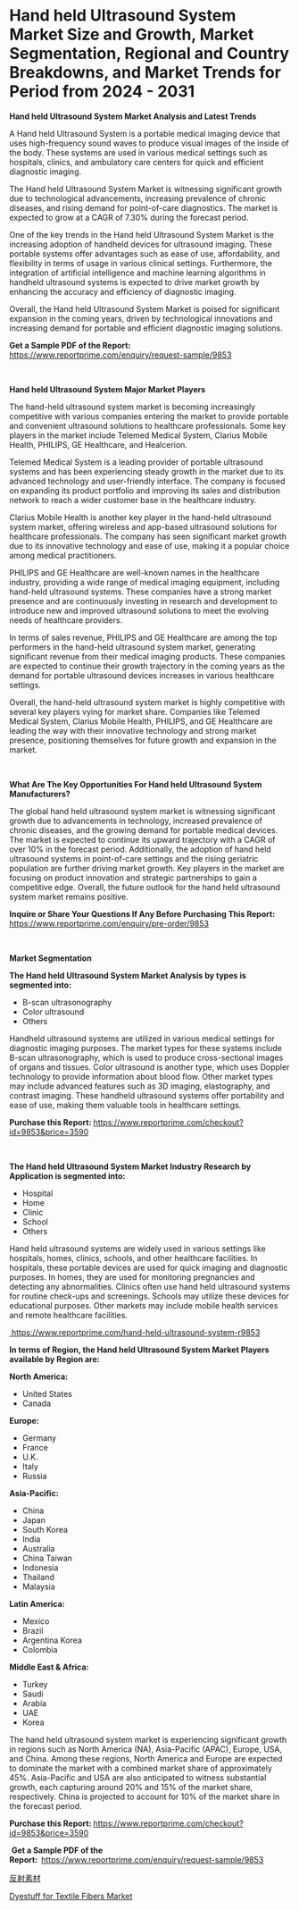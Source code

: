 <p><h1>Hand held Ultrasound System Market Size and Growth, Market Segmentation, Regional and Country Breakdowns, and Market Trends for Period from 2024 -  2031</h1></p><p><strong>Hand held Ultrasound System Market Analysis and Latest Trends</strong></p>
<p><p>A Hand held Ultrasound System is a portable medical imaging device that uses high-frequency sound waves to produce visual images of the inside of the body. These systems are used in various medical settings such as hospitals, clinics, and ambulatory care centers for quick and efficient diagnostic imaging.</p><p>The Hand held Ultrasound System Market is witnessing significant growth due to technological advancements, increasing prevalence of chronic diseases, and rising demand for point-of-care diagnostics. The market is expected to grow at a CAGR of 7.30% during the forecast period.</p><p>One of the key trends in the Hand held Ultrasound System Market is the increasing adoption of handheld devices for ultrasound imaging. These portable systems offer advantages such as ease of use, affordability, and flexibility in terms of usage in various clinical settings. Furthermore, the integration of artificial intelligence and machine learning algorithms in handheld ultrasound systems is expected to drive market growth by enhancing the accuracy and efficiency of diagnostic imaging.</p><p>Overall, the Hand held Ultrasound System Market is poised for significant expansion in the coming years, driven by technological innovations and increasing demand for portable and efficient diagnostic imaging solutions.</p></p>
<p><strong>Get a Sample PDF of the Report:&nbsp;</strong> <a href="https://www.reportprime.com/enquiry/request-sample/9853">https://www.reportprime.com/enquiry/request-sample/9853</a></p>
<p>&nbsp;</p>
<p><strong>Hand held Ultrasound System Major Market Players</strong></p>
<p><p>The hand-held ultrasound system market is becoming increasingly competitive with various companies entering the market to provide portable and convenient ultrasound solutions to healthcare professionals. Some key players in the market include Telemed Medical System, Clarius Mobile Health, PHILIPS, GE Healthcare, and Healcerion.</p><p>Telemed Medical System is a leading provider of portable ultrasound systems and has been experiencing steady growth in the market due to its advanced technology and user-friendly interface. The company is focused on expanding its product portfolio and improving its sales and distribution network to reach a wider customer base in the healthcare industry.</p><p>Clarius Mobile Health is another key player in the hand-held ultrasound system market, offering wireless and app-based ultrasound solutions for healthcare professionals. The company has seen significant market growth due to its innovative technology and ease of use, making it a popular choice among medical practitioners.</p><p>PHILIPS and GE Healthcare are well-known names in the healthcare industry, providing a wide range of medical imaging equipment, including hand-held ultrasound systems. These companies have a strong market presence and are continuously investing in research and development to introduce new and improved ultrasound solutions to meet the evolving needs of healthcare providers.</p><p>In terms of sales revenue, PHILIPS and GE Healthcare are among the top performers in the hand-held ultrasound system market, generating significant revenue from their medical imaging products. These companies are expected to continue their growth trajectory in the coming years as the demand for portable ultrasound devices increases in various healthcare settings.</p><p>Overall, the hand-held ultrasound system market is highly competitive with several key players vying for market share. Companies like Telemed Medical System, Clarius Mobile Health, PHILIPS, and GE Healthcare are leading the way with their innovative technology and strong market presence, positioning themselves for future growth and expansion in the market.</p></p>
<p>&nbsp;</p>
<p><strong>What Are The Key Opportunities For Hand held Ultrasound System Manufacturers?</strong></p>
<p><p>The global hand held ultrasound system market is witnessing significant growth due to advancements in technology, increased prevalence of chronic diseases, and the growing demand for portable medical devices. The market is expected to continue its upward trajectory with a CAGR of over 10% in the forecast period. Additionally, the adoption of hand held ultrasound systems in point-of-care settings and the rising geriatric population are further driving market growth. Key players in the market are focusing on product innovation and strategic partnerships to gain a competitive edge. Overall, the future outlook for the hand held ultrasound system market remains positive.</p></p>
<p><strong>Inquire or Share Your Questions If Any Before Purchasing This Report:</strong> <a href="https://www.reportprime.com/enquiry/pre-order/9853">https://www.reportprime.com/enquiry/pre-order/9853</a></p>
<p>&nbsp;</p>
<p><strong>Market Segmentation</strong></p>
<p><strong>The Hand held Ultrasound System Market Analysis by types is segmented into:</strong></p>
<p><ul><li>B-scan ultrasonography</li><li>Color ultrasound</li><li>Others</li></ul></p>
<p><p>Handheld ultrasound systems are utilized in various medical settings for diagnostic imaging purposes. The market types for these systems include B-scan ultrasonography, which is used to produce cross-sectional images of organs and tissues. Color ultrasound is another type, which uses Doppler technology to provide information about blood flow. Other market types may include advanced features such as 3D imaging, elastography, and contrast imaging. These handheld ultrasound systems offer portability and ease of use, making them valuable tools in healthcare settings.</p></p>
<p><strong>Purchase this Report:&nbsp;</strong><a href="https://www.reportprime.com/checkout?id=9853&price=3590">https://www.reportprime.com/checkout?id=9853&price=3590</a></p>
<p>&nbsp;</p>
<p><strong>The Hand held Ultrasound System Market Industry Research by Application is segmented into:</strong></p>
<p><ul><li>Hospital</li><li>Home</li><li>Clinic</li><li>School</li><li>Others</li></ul></p>
<p><p>Hand held ultrasound systems are widely used in various settings like hospitals, homes, clinics, schools, and other healthcare facilities. In hospitals, these portable devices are used for quick imaging and diagnostic purposes. In homes, they are used for monitoring pregnancies and detecting any abnormalities. Clinics often use hand held ultrasound systems for routine check-ups and screenings. Schools may utilize these devices for educational purposes. Other markets may include mobile health services and remote healthcare facilities.</p></p>
<p><a href="https://www.reportprime.com/hand-held-ultrasound-system-r9853">&nbsp;https://www.reportprime.com/hand-held-ultrasound-system-r9853</a></p>
<p><strong>In terms of Region, the Hand held Ultrasound System Market Players available by Region are:</strong></p>
<p>
    <p> <strong> North America: </strong>
        <ul>
            <li>United States</li>
            <li>Canada</li>
        </ul>
        </p> 
    <p> <strong> Europe: </strong>
        <ul>
            <li>Germany</li>
            <li>France</li>
            <li>U.K.</li>
            <li>Italy</li>
            <li>Russia</li>
        </ul>
        </p> 
    <p> <strong> Asia-Pacific: </strong>
        <ul>
            <li>China</li>
            <li>Japan</li>
            <li>South Korea</li>
            <li>India</li>
            <li>Australia</li>
            <li>China Taiwan</li>
            <li>Indonesia</li>
            <li>Thailand</li>
            <li>Malaysia</li>
        </ul>
        </p> 
    <p> <strong> Latin America: </strong>
        <ul>
            <li>Mexico</li>
            <li>Brazil</li>
            <li>Argentina Korea</li>
            <li>Colombia</li>
        </ul>
        </p> 
    <p> <strong> Middle East & Africa: </strong>
        <ul>
            <li>Turkey</li>
            <li>Saudi</li>
            <li>Arabia</li>
            <li>UAE</li>
            <li>Korea</li>
        </ul>
    </p>
    </p>
<p><p>The hand held ultrasound system market is experiencing significant growth in regions such as North America (NA), Asia-Pacific (APAC), Europe, USA, and China. Among these regions, North America and Europe are expected to dominate the market with a combined market share of approximately 45%. Asia-Pacific and USA are also anticipated to witness substantial growth, each capturing around 20% and 15% of the market share, respectively. China is projected to account for 10% of the market share in the forecast period.</p></p>
<p><strong>Purchase this Report: </strong><a href="https://www.reportprime.com/checkout?id=9853&price=3590">https://www.reportprime.com/checkout?id=9853&price=3590</a></p>
<p>&nbsp;<strong>Get a Sample PDF of the Report:&nbsp;&nbsp;</strong><a href="https://www.reportprime.com/enquiry/request-sample/9853">https://www.reportprime.com/enquiry/request-sample/9853</a></p>
<p><strong></strong></p>
<p><p><a href="https://github.com/SimeonBode1/Market-Research-Report-List-1/blob/main/176466578982.md">反射素材</a></p><p><a href="https://view.publitas.com/reportprime-1/analyzing-dyestuff-for-textile-fibers-market-global-industry-perspective-and-forecast-2024-to-2031/">Dyestuff for Textile Fibers Market</a></p></p>